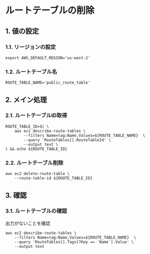 <!-- omit in toc -->
# ルートテーブルの削除

## 1. 値の設定

### 1.1. リージョンの設定

    export AWS_DEFAULT_REGION='us-west-2'

### 1.2. ルートテーブル名

    ROUTE_TABLE_NAME='public_route_table'

## 2. メイン処理

### 2.1. ルートテーブルID取得

    ROUTE_TABLE_ID=$( \
        aws ec2 describe-route-tables \
            --filters Name=tag:Name,Values=${ROUTE_TABLE_NAME}  \
            --query 'RouteTables[].RouteTableId' \
            --output text \
    ) && echo ${ROUTE_TABLE_ID}

### 2.2. ルートテーブル削除

    aws ec2 delete-route-table \
        --route-table-id ${ROUTE_TABLE_ID}

## 3. 確認

### 3.1. ルートテーブルの確認

出力がないことを確認

    aws ec2 describe-route-tables \
        --filters Name=tag:Name,Values=${ROUTE_TABLE_NAME}  \
        --query 'RouteTables[].Tags[?Key == `Name`].Value' \
        --output text
